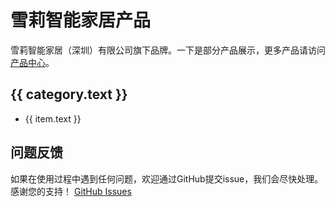 <script setup>
import { data } from './menu.data.ts'
</script>

# 雪莉智能家居产品


雪莉智能家居（深圳）有限公司旗下品牌。一下是部分产品展示，更多产品请访问[产品中心](https://www.shelly.com/collections/all-products)。


<div v-for="sections of data">
  <section v-for="category of sections">
    <h2>{{ category.text }}</h2>
    <ul v-for="item of category.items">
      <li><a :href="item.link">{{ item.text }}</a></li>
    </ul>
  </section>
</div>

## 问题反馈
如果在使用过程中遇到任何问题，欢迎通过GitHub提交issue，我们会尽快处理。感谢您的支持！
[GitHub Issues](https://github.com/shellyasia/www/issues)
